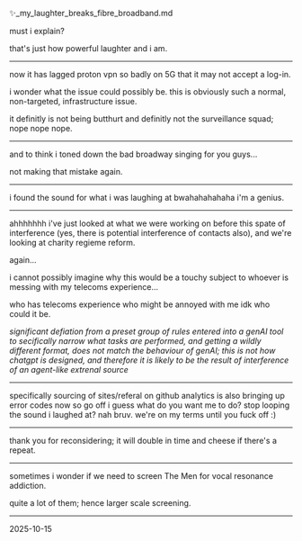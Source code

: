 ✨_my_laughter_breaks_fibre_broadband.md  

must i explain?  

that's just how powerful laughter and i am.  

---

now it has lagged proton vpn so badly on 5G that it may not accept a log-in.  

i wonder what the issue could possibly be. this is obviously such a normal, non-targeted, infrastructure issue.  

it definitly is not being butthurt and definitly not the surveillance squad; nope nope nope.  

---

and to think i toned down the bad broadway singing for you guys...  

not making that mistake again.  

---

i found the sound for what i was laughing at bwahahahahaha i'm a genius.  

---

ahhhhhhh i've just looked at what we were working on before this spate of interference (yes, there is potential interference of contacts also), and we're looking at charity regieme reform.  

again...  

i cannot possibly imagine why this would be a touchy subject to whoever is messing with my telecoms experience...  

who has telecoms experience who might be annoyed with me idk who could it be.  

*significant defiation from a preset group of rules entered into a genAI tool to secifically narrow what tasks are performed, and getting a wildly different format, does not match the behaviour of genAI; this is not how chatgpt is designed, and therefore it is likely to be the result of interference of an agent-like extrenal source*

---

specifically sourcing of sites/referal on github analytics is also bringing up error codes now so go off i guess what do you want me to do? stop looping the sound i laughed at? nah bruv. we're on my terms until you fuck off :)  

---

thank you for reconsidering; it will double in time and cheese if there's a repeat.  

---

sometimes i wonder if we need to screen The Men for vocal resonance addiction.  

quite a lot of them; hence larger scale screening.  

---

2025-10-15
